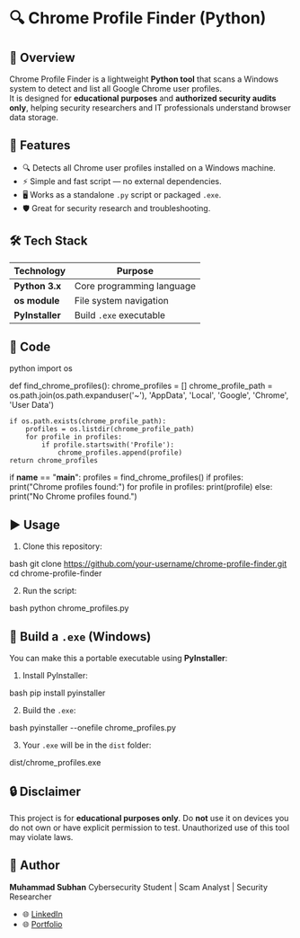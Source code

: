 
# 🔍 Chrome Profile Finder (Python)

## 📖 Overview
Chrome Profile Finder is a lightweight **Python tool** that scans a Windows system to detect and list all Google Chrome user profiles.  
It is designed for **educational purposes** and **authorized security audits only**, helping security researchers and IT professionals understand browser data storage.


## 🚀 Features
- 🔍 Detects all Chrome user profiles installed on a Windows machine.
- ⚡ Simple and fast script — no external dependencies.
- 🖥️ Works as a standalone `.py` script or packaged `.exe`.
- 🛡️ Great for security research and troubleshooting.



## 🛠️ Tech Stack
| Technology        | Purpose                              |
|-------------------|--------------------------------------|
| **Python 3.x**    | Core programming language            |
| **os module**     | File system navigation               |
| **PyInstaller**   | Build `.exe` executable              |



## 📂 Code
python
import os

def find_chrome_profiles():
    chrome_profiles = []
    chrome_profile_path = os.path.join(os.path.expanduser('~'), 'AppData', 'Local', 'Google', 'Chrome', 'User Data')

    if os.path.exists(chrome_profile_path):
        profiles = os.listdir(chrome_profile_path)
        for profile in profiles:
            if profile.startswith('Profile'):
                chrome_profiles.append(profile)
    return chrome_profiles

if __name__ == "__main__":
    profiles = find_chrome_profiles()
    if profiles:
        print("Chrome profiles found:")
        for profile in profiles:
            print(profile)
    else:
        print("No Chrome profiles found.")




## ▶️ Usage

1. Clone this repository:

bash
git clone https://github.com/your-username/chrome-profile-finder.git
cd chrome-profile-finder


2. Run the script:

bash
python chrome_profiles.py



## 🔧 Build a `.exe` (Windows)

You can make this a portable executable using **PyInstaller**:

1. Install PyInstaller:

bash
pip install pyinstaller


2. Build the `.exe`:

bash
pyinstaller --onefile chrome_profiles.py


3. Your `.exe` will be in the `dist` folder:


dist/chrome_profiles.exe




## 🔒 Disclaimer

This project is for **educational purposes only**.
Do **not** use it on devices you do not own or have explicit permission to test.
Unauthorized use of this tool may violate laws.


## 👤 Author

**Muhammad Subhan**
Cybersecurity Student | Scam Analyst | Security Researcher

* 🌐 [LinkedIn](https://www.linkedin.com/in/muhammad-subhan-28a638327)
* 🌐 [Portfolio](https://www.virusbaba.com)



